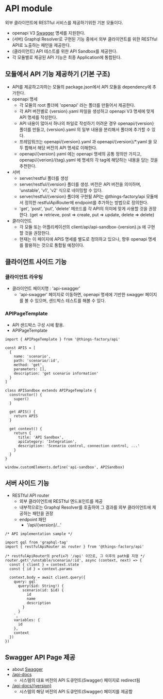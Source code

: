 # API module

외부 클라이언트에 RESTful 서비스를 제공하기위한 기본 모듈이다.

- openapi V3 [Swagger](https://swagger.io/) 명세를 지원한다.
- (서버) Graphql Resolver로 구현된 기능 중에서 외부 클라이언트를 위한 RESTful API로 노출하는 패턴을 제공한다.
- (클라이언트) API 테스트를 위한 API Sandbox를 제공한다.
- 각 모듈별로 제공된 API 기능은 최종 Application에 통합된다.

## 모듈에서 API 기능 제공하기 (기본 구조)

- API를 제공하고자하는 모듈의 package.json에서 API 모듈을 dependency에 추가한다.
- openapi 명세
  - 각 모듈의 root 폴더에 'openapi' 라는 폴더를 만들어서 제공한다.
  - 각 API 버전별로 {version}.yaml 파일을 생성하고 openapi V3 명세에 맞게 API 명세를 작성한다.
  - API 내용이 많아서 하나의 파일로 작성하기 어려운 경우 openapi/{version} 폴더를 만들고, {version}.yaml 의 일부 내용을 분리해서 폴더에 추가할 수 있다.
  - 프레임워크는 openapi/{version}.yaml 과 openapi/{version}/\*.yaml 을 모두 합해서 해당 버전의 API 명세로 이해한다.
  - openapi/{version}.yaml 에는 openapi 명세의 공통 정의만 가지고, openapi/{verion}/{tag}.yaml 에 명세의 각 tag에 해당하는 내용을 담는 것을 추천한다.
- 서버
  - server/restful 폴더를 생성
  - server/restful/{version} 폴더를 생성. 버전은 API 버전을 의미하며, 'unstable', 'v1', 'v2' 식으로 네이밍할 수 있다.
  - server/restful/{version} 폴더에 구현될 API는 @things-factory/api 모듈에서 정의한 restfulApiRouter에 endpoint를 추가하는 방법으로 정의한다.
  - 'get', 'post', 'put', 'delete' 메쏘드를 각 API의 의미에 맞게 사용할 것을 권장한다. (get => retrieve, post => create, put => update, delete => delete)
- 클라이언트
  - 각 모듈 또는 어플리케이션의 client/api/api-sandbox-{version}.js 에 구현할 것을 권장한다.
  - 현재는 이 페이지에 APIS 명세를 별도로 정의하고 있으나, 향후 openapi 명세를 활용하는 것으로 통합될 예정이다.

## 클라이언트 사이드 기능

### 클라이언트 라우팅

- 클라이언트 페이지명 : 'api-swagger'
  - 'api-swagger' 페이지로 이동하면, openapi 명세에 기반한 swagger 페이지를 볼 수 있으며, 샌드박스 테스트를 해볼 수 있다.

### APIPageTemplate

- API 샌드박스 구성 시에 활용.
- APIPageTemplate

```
import { APIPageTemplate } from '@things-factory/api'

const APIS = [
  {
    name: 'scenario',
    path: 'scenario/:id',
    method: 'get',
    parameters: [],
    description: 'get scenario information'
  }
]

class APISandbox extends APIPageTemplate {
  constructor() {
    super()
  }

  get APIS() {
    return APIS
  }

  get context() {
    return {
      title: 'API Sandbox',
      apiCategory: 'Integration',
      description: 'Scenario control, connection control, ...'
    }
  }
}

window.customElements.define('api-sandbox', APISandbox)
```

## 서버 사이드 기능

- RESTful API router
  - 외부 클라이언트에 RESTful 엔드포인트를 제공
  - 내부적으로는 Graphql Resolver를 호출하여 그 결과를 외부 클라이언트에 제공하는 패턴을 권장
  - endpoint 패턴
    - '/api/{version}/...'

```
/* API implementation sample */

import gql from 'graphql-tag'
import { restfulApiRouter as router } from '@things-factory/api'

/* restfulApiRouter의 prefix가 '/api' 이므로, 그 이후의 path를 지정 */
router.get('/unstable/scenario/:id', async (context, next) => {
  const { client } = context.state
  const { id } = context.params

  context.body = await client.query({
    query: gql`
      query($id: String!) {
        scenario(id: $id) {
          id
          name
          description
        }
      }
    `,
    variables: {
      id
    },
    context
  })
})
```

## Swagger API Page 제공

- about [Swagger](https://swagger.io/)
- [/api-docs](/api-docs)
  - 시스템의 대표 버전의 API 도큐먼트(Swagger) 페이지로 redirect됨
- [/api-docs/{version}](/api-docs/{version})
  - 시스템의 해당 버전의 API 도큐먼트(Swagger) 페이지를 제공함
